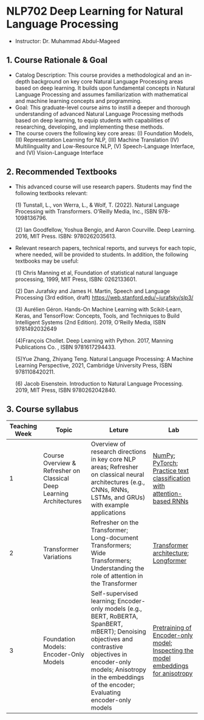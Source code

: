 # NLP702 Deep Learning for Natural Language Processing

* Instructor: Dr. Muhammad Abdul-Mageed

## 1. Course Rationale & Goal
* Catalog Description: This course provides a methodological and an in-depth background on key core Natural Language Processing areas based on deep learning. It builds upon fundamental concepts in Natural Language Processing and assumes familiarization with mathematical and machine learning concepts and programming. 
* Goal: This graduate-level course aims to instill a deeper and thorough understanding of advanced Natural Language Processing methods based on deep learning, to equip students with capabilities of researching, developing, and implementing these methods.
* The course covers the following key core areas: (I) Foundation Models, (II) Representation Learning for NLP, (III) Machine Translation (IV) Multilinguality and Low-Resource NLP, (V) Speech-Language Interface, and (VI) Vision-Language Interface

## 2. Recommended Textbooks
* This advanced course will use research papers. Students may find the following textbooks relevant:
  
  (1) Tunstall, L., von Werra, L., & Wolf, T. (2022). Natural Language Processing with Transformers. O'Reilly Media, Inc., ISBN 978-1098136796.
  
  (2) Ian Goodfellow, Yoshua Bengio, and Aaron Courville. Deep Learning. 2016, MIT Press. ISBN: 9780262035613.
  

* Relevant research papers, technical reports, and surveys for each topic, where needed, will be provided to students. In addition, the following textbooks may be useful:

   (1) Chris Manning et al, Foundation of statistical natural language processing, 1999, MIT Press, ISBN: 0262133601.
   
   (2) Dan Jurafsky and James H. Martin, Speech and Language Processing (3rd edition, draft) https://web.stanford.edu/~jurafsky/slp3/
   
   (3) Aurélien Géron. Hands-On Machine Learning with Scikit-Learn, Keras, and TensorFlow: Concepts, Tools, and Techniques to Build Intelligent Systems (2nd Edition). 2019, O'Reilly Media, ISBN 9781492032649
   
   (4)François Chollet. Deep Learning with Python. 2017,  Manning Publications Co. , ISBN 9781617294433.
   
   (5)Yue Zhang, Zhiyang Teng. Natural Language Processing: A Machine Learning Perspective, 2021, Cambridge University Press, ISBN 9781108420211.
   
   (6) Jacob Eisenstein. Introduction to Natural Language Processing. 2019, MIT Press, ISBN 9780262042840.

## 3. Course syllabus
| Teaching Week | Topic | Leture | Lab |
| ----  | ------ | ------- | ------- |
| 1 | Course Overview & Refresher on Classical Deep Learning Architectures  | Overview of research directions in key core NLP areas; Refresher on classical neural architectures (e.g., CNNs, RNNs, LSTMs, and GRUs) with example applications | [NumPy](tutorial/intro_to_numpy_pytorch/numpy_tutorial.ipynb); [PyTorch](tutorial/intro_to_numpy_pytorch/pytorch_tutorial.ipynb); [Practice text classification with attention-based RNNs](tutorial/text_classification_attention/rnn_attention_tutorial.ipynb) | 
| 2 | Transformer Variations  | Refresher on the Transformer; Long-document Transformers; Wide Transformers; Understanding the role of attention in the Transformer | [Transformer architecture](tutorial/transformer/transformer_tutorial.ipynb); [Longformer](tutorial/text_classification_Longformer/Longformer.ipynb) | 
| 3 | Foundation Models: Encoder-Only Models  | Self-supervised learning; Encoder-only models (e.g., BERT, RoBERTA, SpanBERT, mBERT); Denoising objectives and contrastive objectives in encoder-only models; Anisotropy in the embeddings of the encoder; Evaluating encoder-only models | [Pretraining of Encoder-only model](tutorial/MLM-pretraining); [Inspecting the model embeddings for anisotropy](tutorial/anisotropy_visualization/Anisotropy_Viz.ipynb) | 


